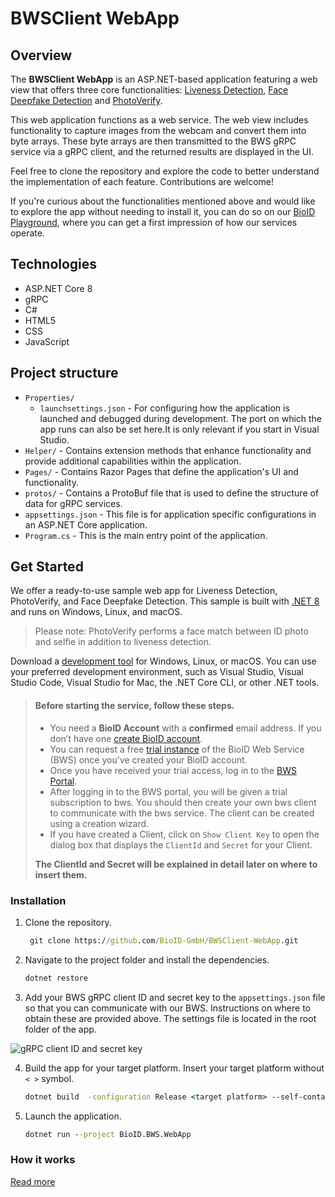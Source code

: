 ﻿# BWSClient WebApp 

## Overview
The **BWSClient WebApp** is an ASP.NET-based application featuring a web view that offers three core functionalities: 
[Liveness Detection][liveness], [Face Deepfake Detection][deepfake] and [PhotoVerify][photoverify].

This web application functions as a web service. The web view includes functionality to capture images from the webcam and
convert them into byte arrays. These byte arrays are then transmitted to the BWS gRPC service via a gRPC client,
and the returned results are displayed in the UI.

Feel free to clone the repository and explore the code to better understand the implementation of each feature. Contributions are welcome!

If you're curious about the functionalities mentioned above and would like to explore the app without needing to install it,
you can do so on our [BioID Playground][playground], where you can get a first impression of how our services operate.

## Technologies
- ASP.NET Core 8
- gRPC
- C#
- HTML5 
- CSS
- JavaScript

## Project structure
- `Properties/`
    - `launchsettings.json` - For configuring how the application is launched and debugged during development.
  The port on which the app runs can also be set here.It is only relevant if you start in Visual Studio.
- `Helper/` - Contains extension methods that enhance functionality and provide additional capabilities within the application.
- `Pages/` - Contains Razor Pages that define the application's UI and functionality.
- `protos/` - Contains a ProtoBuf file that is used to define the structure of data for gRPC services.
- `appsettings.json` - This file is for application specific configurations in an ASP.NET Core application.
- `Program.cs` - This is the main entry point of the application.

## Get Started
We offer a ready-to-use sample web app for Liveness Detection, PhotoVerify, and Face Deepfake Detection.
This sample is built with [.NET 8][dotnet8] and runs on Windows, Linux, and macOS.
> Please note: PhotoVerify performs a face match between ID photo and selfie in addition to liveness detection.

Download a [development tool][dotnettools] for Windows, Linux, or macOS. You can use your preferred development environment,
such as Visual Studio, Visual Studio Code, Visual Studio for Mac, the .NET Core CLI, or other .NET tools.


> #### Before starting the service, follow these steps.
> - You need a **BioID Account** with a **confirmed** email address. If you don’t have one [create BioID account][bioidaccountregister].
> - You can request a free [trial instance][trial] of the BioID Web Service (BWS) once you've created your BioID account.
> - Once you have received your trial access, log in to the [BWS Portal][bwsportal].
> - After logging in to the BWS portal, you will be given a trial subscription to bws. You should then create your own bws client
>  to communicate with the bws service.  The client can be created using a creation wizard.
>  - If you have created a Client, click on `Show Client Key` to open the dialog box that displays the `ClientId` and `Secret` for your Client.
>
>  **The ClientId and Secret will be explained in detail later on where to insert them.** 
 

### Installation
  
1. Clone the repository.
   ```cmd
    git clone https://github.com/BioID-GmbH/BWSClient-WebApp.git
    ```

2. Navigate to the project folder and install the dependencies.
    ```cmd
    dotnet restore
    ```

3. Add your BWS gRPC client ID and secret key to the `appsettings.json` file so that you can communicate with our BWS.
Instructions on where to obtain these are provided above.
The settings file is located in the root folder of the app.


![gRPC client ID and secret key](/bwsSettings.png)


4. Build the app for your target platform. Insert your target platform without `< >` symbol.
    ```cmd
   dotnet build  -configuration Release <target platform> --self-contained true
   ```

5. Launch the application.
    ```cmd
    dotnet run --project BioID.BWS.WebApp
    ```
### How it works 
[Read more](workflow.md)



[dotnet8]: https://dotnet.microsoft.com/download "Download .NET8"
[dotnettools]: https://dotnet.microsoft.com/platform/tools ".NET Tools & Editors"
[bioidaccountregister]: https://account.bioid.com/Account/Register "Register a BioID account" 
[trial]: https://bwsportal.bioid.com/register "Register for a trial instance"
[bwsportal]: https://bwsportal.bioid.com "BWS Portal"
[liveness]: https://www.bioid.com/liveness-detection/ "Presentation attack detection."
[photoverify]: https://www.bioid.com/identity-verification-photoverify/ "PhotoVerify"
[deepfake]: https://www.bioid.com/deepfake-detection/ "Face DeeepFake Detection"
[playground]: https://playground.bioid.com "BioID Playground"


